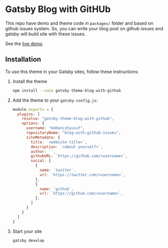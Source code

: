 # Gatsby Blog with GitHUb

This repo have demo and theme code in `packages/` folder and based on github issues system. So, you can write your blog post on github issues and gatsby will build site with these issues.

See the [live demo](https://blog.mohddanish.me)

## Installation

To use this theme in your Gatsby sites, follow these instructions:

1.  Install the theme
    ```sh
    npm install --save gatsby-theme-blog-with-github
    ```

2.  Add the theme to your `gatsby-config.js`:
    ```js
    module.exports = {
      plugins: [
        resolve: "gatsby-theme-blog-with-github",
        options: {
          username: "mddanishyusuf",
          repositoryName: "blog-with-github-issues",
          siteMetadata: {
            title: `<website title>`,
            description: `<about yourself>`,
            author: ``,
            githubURL: `https://github.com/<username>`,
            social: [
              {
                name: `twitter`,
                url: `https://twitter.com/<username>`,
              },
              {
                name: `github`,
                url: `https://github.com/<username>`,
              },
            ]
          }
        }
      ]
    }
    ```

3.  Start your site
    ```sh
    gatsby develop
    ```